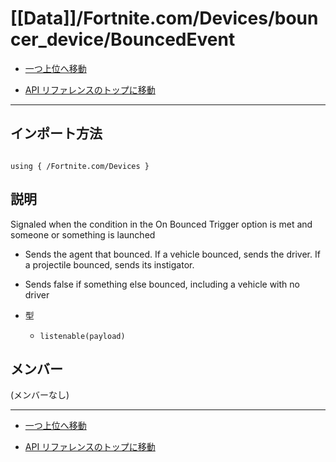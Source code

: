 # [[Data]]/Fortnite.com/Devices/bouncer_device/BouncedEvent

- [一つ上位へ移動](../main.md)

- [API リファレンスのトップに移動](/main.md)

---

## インポート方法

```verse

using { /Fortnite.com/Devices }

```

## 説明

Signaled when the condition in the On Bounced Trigger option is met and someone or something is launched

- Sends the agent that bounced. If a vehicle bounced, sends the driver. If a projectile bounced, sends its instigator.

- Sends false if something else bounced, including a vehicle with no driver

- 型

  - `listenable(payload)`

## メンバー

(メンバーなし)

---

- [一つ上位へ移動](../main.md)

- [API リファレンスのトップに移動](/main.md)
